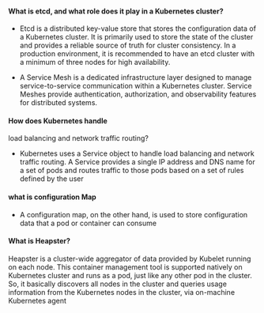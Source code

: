 #### What is etcd, and what role does it play in a Kubernetes cluster?
* Etcd is a distributed key-value store that stores the configuration data of a Kubernetes cluster.
It is primarily used to store the state of the cluster and provides a reliable source of truth for cluster consistency. In a production environment, it is recommended to have an etcd cluster with a minimum of three nodes for high availability.

* A Service Mesh is a dedicated infrastructure
layer designed to manage service-to-service
communication within a Kubernetes cluster.
Service Meshes provide authentication,
authorization, and observability features for
distributed systems.

#### How does Kubernetes handle
load balancing and network
traffic routing?

* Kubernetes uses a Service object to handle load
balancing and network traffic routing. A Service
provides a single IP address and DNS name for
a set of pods and routes traffic to those pods
based on a set of rules defined by the user

#### what is configuration Map
* A configuration map, on the other hand, is
used to store configuration data that a pod or
container can consume

#### What is Heapster?
Heapster is a cluster-wide aggregator of data provided by Kubelet running on
each node. This container management tool is supported natively on
Kubernetes cluster and runs as a pod, just like any other pod in the cluster. So,
it basically discovers all nodes in the cluster and queries usage information
from the Kubernetes nodes in the cluster, via on-machine Kubernetes agent